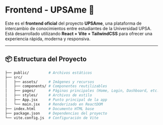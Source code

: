 # Frontend - UPSAme 🚀

Este es el **frontend oficial** del proyecto **UPSAme**, una plataforma de intercambio de conocimientos entre estudiantes de la Universidad UPSA.  
Está desarrollado utilizando **React + Vite + TailwindCSS** para ofrecer una experiencia rápida, moderna y responsiva.

---

## 📦 Estructura del Proyecto

```bash
├── public/         # Archivos estáticos
├── src/
│   ├── assets/     # Imágenes y recursos
│   ├── components/ # Componentes reutilizables
│   ├── pages/      # Páginas principales (Home, Login, Dashboard, etc.)
│   ├── styles/     # Archivos de estilo
│   ├── App.jsx     # Punto principal de la app
│   └── main.jsx    # Renderizado en ReactDOM
├── index.html      # Documento HTML base
├── package.json    # Dependencias del proyecto
└── vite.config.js  # Configuración de Vite
